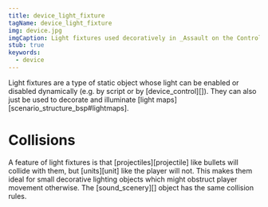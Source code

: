 ```yaml
---
title: device_light_fixture
tagName: device_light_fixture
img: device.jpg
imgCaption: Light fixtures used decoratively in _Assault on the Control Room_
stub: true
keywords:
  - device
---
```

Light fixtures are a type of static object whose light can be enabled or disabled dynamically (e.g. by script or by [device_control][]). They can also just be used to decorate and illuminate [light maps][scenario_structure_bsp#lightmaps].

# Collisions
A feature of light fixtures is that [projectiles][projectile] like bullets will collide with them, but [units][unit] like the player will not. This makes them ideal for small decorative lighting objects which might obstruct player movement otherwise. The [sound_scenery][] object has the same collision rules.

